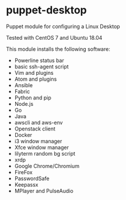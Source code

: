 # puppet-desktop

Puppet module for configuring a Linux Desktop  

Tested with CentOS 7 and Ubuntu 18.04

This module installs the following software:

* Powerline status bar
* basic ssh-agent script
* Vim and plugins
* Atom and plugins
* Ansible
* Fabric
* Python and pip
* Node.js
* Go
* Java
* awscli and aws-env
* Openstack client
* Docker
* i3 window manager
* Xfce window manager
* lilyterm random bg script
* xrdp
* Google Chrome/Chromium
* FireFox
* PasswordSafe
* Keepassx
* MPlayer and PulseAudio
